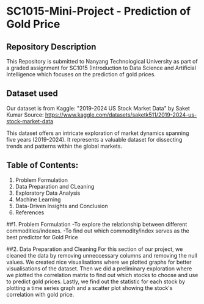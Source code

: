 # SC1015-Mini-Project - Prediction of Gold Price
## Repository Description
This Repository is submitted to Nanyang Technological University as part of a graded assignment for SC1015 (Introduction to Data Science and Artificial Intelligence which focuses on the prediction of gold prices.
## Dataset used
Our dataset is from Kaggle: "2019-2024 US Stock Market Data" by Saket Kumar
Source: https://www.kaggle.com/datasets/saketk511/2019-2024-us-stock-market-data

This dataset offers an intricate exploration of market dynamics spanning five years (2019-2024). It represents a valuable dataset for dissecting trends and patterns within the global markets.

## Table of Contents:
  1. Problem Formulation
  2. Data Preparation and CLeaning
  3. Exploratory Data Analysis
  4. Machine Learning
  5. Data-Driven Insights and Conclusion
  6. References

##1. Problem Formulation
   -To explore the relationship between different commodities/indexes.
   -To find out which commodity/index serves as the best predictor for Gold Price
   
##2. Data Preparation and Cleaning
For this section of our project, we cleaned the data by removing unneccessary columns and removing the null values. We created nice visualisations where we plotted graphs for better visualisations of the dataset. Then we did a preliminary exploration where we plotted the correlation matrix to find out which stocks to choose and use to predict gold prices. Lastly, we find out the statistic for each stock by plotting a time series graph and a scatter plot showing the stock's correlation with gold price.
   
